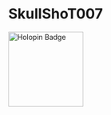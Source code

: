 # SkullShoT007
<img src="https://assets.holopin.io/hf2024levels/level2-sloth-hello-tea-robe-0-0.webp" alt="Holopin Badge" width="150" height="150">


